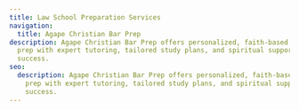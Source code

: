 ```yaml
---
title: Law School Preparation Services
navigation:
  title: Agape Christian Bar Prep
description: Agape Christian Bar Prep offers personalized, faith-based bar exam
  prep with expert tutoring, tailored study plans, and spiritual support for
  success.
seo:
  description: Agape Christian Bar Prep offers personalized, faith-based bar exam
    prep with expert tutoring, tailored study plans, and spiritual support for
    success.
---
```

